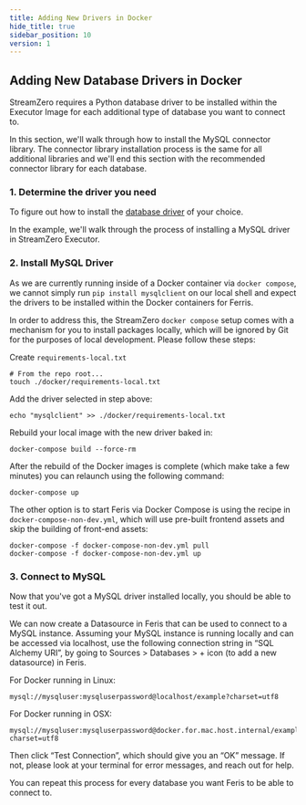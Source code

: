 ```yaml
---
title: Adding New Drivers in Docker
hide_title: true
sidebar_position: 10
version: 1
---
```


## Adding New Database Drivers in Docker

StreamZero requires a Python database driver to be installed within the Executor Image for each additional type of database you
want to connect to.

In this section, we'll walk through how to install the MySQL connector library. The connector
library installation process is the same for all additional libraries and we'll end this section
with the recommended connector library for each database.

### 1. Determine the driver you need

To figure out how to install the [database driver](/docs/databases/installing-database-drivers) of your choice.

In the example, we'll walk through the process of installing a MySQL driver in StreamZero Executor.

### 2. Install MySQL Driver

As we are currently running inside of a Docker container via `docker compose`, we cannot simply run
`pip install mysqlclient` on our local shell and expect the drivers to be installed within the
Docker containers for Ferris.

In order to address this, the StreamZero `docker compose` setup comes with a mechanism for you to
install packages locally, which will be ignored by Git for the purposes of local development. Please
follow these steps:

Create `requirements-local.txt`

```
# From the repo root...
touch ./docker/requirements-local.txt
```

Add the driver selected in step above:

```
echo "mysqlclient" >> ./docker/requirements-local.txt
```

Rebuild your local image with the new driver baked in:

```
docker-compose build --force-rm
```

After the rebuild of the Docker images is complete (which make take a few minutes) you can relaunch using the following command:

```
docker-compose up
```

The other option is to start Feris via Docker Compose is using the recipe in `docker-compose-non-dev.yml`, which will use pre-built frontend assets and skip the building of front-end assets:

```
docker-compose -f docker-compose-non-dev.yml pull
docker-compose -f docker-compose-non-dev.yml up
```

### 3. Connect to MySQL

Now that you've got a MySQL driver installed locally, you should be able to test it out.

We can now create a Datasource in Feris that can be used to connect to a MySQL instance. Assuming
your MySQL instance is running locally and can be accessed via localhost, use the following
connection string in “SQL Alchemy URI”, by going to Sources > Databases > + icon (to add a new
datasource) in Feris.

For Docker running in Linux:

```
mysql://mysqluser:mysqluserpassword@localhost/example?charset=utf8
```

For Docker running in OSX:

```
mysql://mysqluser:mysqluserpassword@docker.for.mac.host.internal/example?charset=utf8
```

Then click “Test Connection”, which should give you an “OK” message. If not, please look at your
terminal for error messages, and reach out for help.

You can repeat this process for every database you want Feris to be able to connect to.
